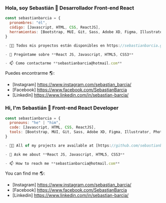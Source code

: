 ### Hola, soy Sebastián 👋 Desarrollador Front-end React


```javascript
const sebastianbarcia = {
  pronombres: "él",
  código: [Javascript, HTML, CSS, ReactJS],
  herramientas: [Bootstrap, MUI, Git, Sass, Adobe XD, Figma, Illustrator, Photoshop],
}

- 👨‍💻 Todos mis proyectos están disponibles en https://sebastianbarcia.github.io/portfolio/

- 💬 Pregúntame sobre **React JS, Javascript, HTML5, CSS3**

- 📫 Como contactarme **sebastianbarcia@hotmail.com**

```
Puedes encontrarme 🌎:
- [Instagram] https://www.instagram.com/sebastian_barcia/
- [Facebook] https://www.facebook.com/SebastianBarcia
- [Linkedin] https://www.linkedin.com/in/sebastian-barcia/ 



### Hi, I'm Sebastián 👋 Front-end React Developer 

```javascript
const sebastianbarcia = {
  pronouns: "he" | "him",
  code: [Javascript, HTML, CSS, ReactJS],
  tools: [Bootstrap, MUI, Git, Sass, Adobe XD, Figma, Illustrator, Photoshop],
}

- 👨‍💻 All of my projects are available at [https://github.com/sebastianbarcia](https://sebastianbarcia.github.io/portfolio/)

- 💬 Ask me about **React JS, Javascript, HTML5, CSS3**

- 📫 How to reach me **sebastianbarcia@hotmail.com**

```
You can find me 🌎:
- [Instagram] https://www.instagram.com/sebastian_barcia/
- [Facebook] https://www.facebook.com/SebastianBarcia
- [Linkedin] https://www.linkedin.com/in/sebastian-barcia/ 


